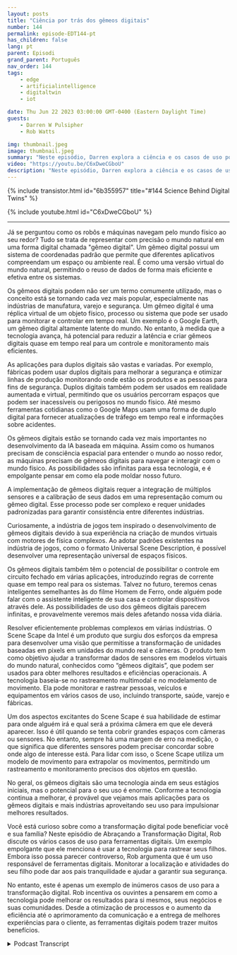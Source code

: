 ```yaml
---
layout: posts
title: "Ciência por trás dos gêmeos digitais"
number: 144
permalink: episode-EDT144-pt
has_children: false
lang: pt
parent: Episodi
grand_parent: Português
nav_order: 144
tags:
    - edge
    - artificialintelligence
    - digitaltwin
    - iot

date: Thu Jun 22 2023 03:00:00 GMT-0400 (Eastern Daylight Time)
guests:
    - Darren W Pulsipher
    - Rob Watts

img: thumbnail.jpeg
image: thumbnail.jpeg
summary: "Neste episódio, Darren explora a ciência e os casos de uso por trás da tecnologia de digital twin com o arquiteto principal do ScheneScape da Intel."
video: "https://youtu.be/C6xDweCGboU"
description: "Neste episódio, Darren explora a ciência e os casos de uso por trás da tecnologia de digital twin com o arquiteto principal do ScheneScape da Intel."
---
```


<div>
{% include transistor.html id="6b355957" title="#144 Science Behind Digital Twins" %}

{% include youtube.html id="C6xDweCGboU" %}
</div>

---

Já se perguntou como os robôs e máquinas navegam pelo mundo físico ao seu redor? Tudo se trata de representar com precisão o mundo natural em uma forma digital chamada "gêmeo digital". Um gêmeo digital possui um sistema de coordenadas padrão que permite que diferentes aplicativos compreendam um espaço ou ambiente real. É como uma versão virtual do mundo natural, permitindo o reuso de dados de forma mais eficiente e efetiva entre os sistemas.

Os gêmeos digitais podem não ser um termo comumente utilizado, mas o conceito está se tornando cada vez mais popular, especialmente nas indústrias de manufatura, varejo e segurança. Um gêmeo digital é uma réplica virtual de um objeto físico, processo ou sistema que pode ser usado para monitorar e controlar em tempo real. Um exemplo é o Google Earth, um gêmeo digital altamente latente do mundo. No entanto, à medida que a tecnologia avança, há potencial para reduzir a latência e criar gêmeos digitais quase em tempo real para um controle e monitoramento mais eficientes.

As aplicações para duplos digitais são vastas e variadas. Por exemplo, fábricas podem usar duplos digitais para melhorar a segurança e otimizar linhas de produção monitorando onde estão os produtos e as pessoas para fins de segurança. Duplos digitais também podem ser usados em realidade aumentada e virtual, permitindo que os usuários percorram espaços que podem ser inacessíveis ou perigosos no mundo físico. Até mesmo ferramentas cotidianas como o Google Maps usam uma forma de duplo digital para fornecer atualizações de tráfego em tempo real e informações sobre acidentes.

Os gêmeos digitais estão se tornando cada vez mais importantes no desenvolvimento da IA baseada em máquina. Assim como os humanos precisam de consciência espacial para entender o mundo ao nosso redor, as máquinas precisam de gêmeos digitais para navegar e interagir com o mundo físico. As possibilidades são infinitas para essa tecnologia, e é empolgante pensar em como ela pode moldar nosso futuro.

A implementação de gêmeos digitais requer a integração de múltiplos sensores e a calibração de seus dados em uma representação comum ou gêmeo digital. Esse processo pode ser complexo e requer unidades padronizadas para garantir consistência entre diferentes indústrias.

Curiosamente, a indústria de jogos tem inspirado o desenvolvimento de gêmeos digitais devido à sua experiência na criação de mundos virtuais com motores de física complexos. Ao adotar padrões existentes na indústria de jogos, como o formato Universal Scene Description, é possível desenvolver uma representação universal de espaços físicos.

Os gêmeos digitais também têm o potencial de possibilitar o controle em circuito fechado em várias aplicações, introduzindo regras de corrente quase em tempo real para os sistemas. Talvez no futuro, teremos cenas inteligentes semelhantes às do filme Homem de Ferro, onde alguém pode falar com o assistente inteligente de sua casa e controlar dispositivos através dele. As possibilidades de uso dos gêmeos digitais parecem infinitas, e provavelmente veremos mais deles afetando nossa vida diária.

Resolver eficientemente problemas complexos em várias indústrias. O Scene Scape da Intel é um produto que surgiu dos esforços da empresa para desenvolver uma visão que permitisse a transformação de unidades baseadas em pixels em unidades do mundo real e câmeras. O produto tem como objetivo ajudar a transformar dados de sensores em modelos virtuais do mundo natural, conhecidos como “gêmeos digitais”, que podem ser usados para obter melhores resultados e eficiências operacionais. A tecnologia baseia-se no rastreamento multimodal e no modelamento de movimento. Ela pode monitorar e rastrear pessoas, veículos e equipamentos em vários casos de uso, incluindo transporte, saúde, varejo e fábricas.

Um dos aspectos excitantes do Scene Scape é sua habilidade de estimar para onde alguém irá e qual será a próxima câmera em que ele deverá aparecer. Isso é útil quando se tenta cobrir grandes espaços com câmeras ou sensores. No entanto, sempre há uma margem de erro na medição, o que significa que diferentes sensores podem precisar concordar sobre onde algo de interesse está. Para lidar com isso, o Scene Scape utiliza um modelo de movimento para extrapolar os movimentos, permitindo um rastreamento e monitoramento precisos dos objetos em questão.

No geral, os gêmeos digitais são uma tecnologia ainda em seus estágios iniciais, mas o potencial para o seu uso é enorme. Conforme a tecnologia continua a melhorar, é provável que vejamos mais aplicações para os gêmeos digitais e mais indústrias aproveitando seu uso para impulsionar melhores resultados.

Você está curioso sobre como a transformação digital pode beneficiar você e sua família? Neste episódio de Abraçando a Transformação Digital, Rob discute os vários casos de uso para ferramentas digitais. Um exemplo empolgante que ele menciona é usar a tecnologia para rastrear seus filhos. Embora isso possa parecer controverso, Rob argumenta que é um uso responsável de ferramentas digitais. Monitorar a localização e atividades do seu filho pode dar aos pais tranquilidade e ajudar a garantir sua segurança.

No entanto, este é apenas um exemplo de inúmeros casos de uso para a transformação digital. Rob incentiva os ouvintes a pensarem em como a tecnologia pode melhorar os resultados para si mesmos, seus negócios e suas comunidades. Desde a otimização de processos e o aumento da eficiência até o aprimoramento da comunicação e a entrega de melhores experiências para o cliente, as ferramentas digitais podem trazer muitos benefícios.



<details>
<summary> Podcast Transcript </summary>

<p></p>

</details>
